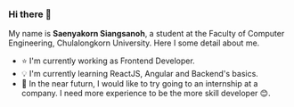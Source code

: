 ### Hi there 👋
My name is <b>Saenyakorn Siangsanoh</b>, a student at the Faculty of Computer Engineering, Chulalongkorn University. Here I some detail about me.

- ⭐️ I'm currently working as Frontend Developer.
- 💡 I'm currently learning ReactJS, Angular and Backend's basics.
- 🌈 In the near futurn, I would like to try going to an internship at a company. I need more experience to be the more skill developer 😊.
